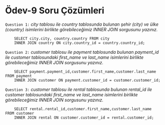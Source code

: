# Ödev-9 Soru Çözümleri

`Question 1:` _city tablosu ile country tablosunda bulunan şehir (city) ve ülke (country) isimlerini birlikte görebileceğimiz INNER JOIN sorgusunu yazınız._
```
    SELECT city.city, country.country FROM city
    INNER JOIN country ON city.country_id = country.country_id;
```
`Question 2:` _customer tablosu ile payment tablosunda bulunan payment_id ile customer tablosundaki first_name ve last_name isimlerini birlikte görebileceğimiz INNER JOIN sorgusunu yazınız._
```
    SELECT payment.payment_id,customer.first_name,customer.last_name FROM payment
    INNER JOIN customer ON payment.customer_id = customer.customer_id;
```
`Question 3:` _customer tablosu ile rental tablosunda bulunan rental_id ile customer tablosundaki first_name ve last_name isimlerini birlikte görebileceğimiz INNER JOIN sorgusunu yazınız._
```
    SELECT rental.rental_id,customer.first_name,customer.last_name FROM customer 
    INNER JOIN rental ON customer.customer_id = rental.customer_id;
```
